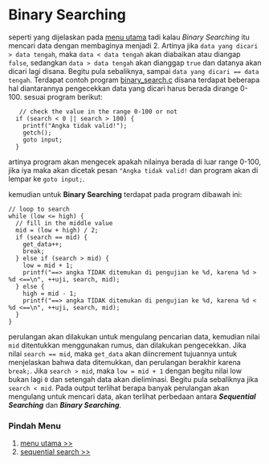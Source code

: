 # Binary Searching
seperti yang dijelaskan pada [menu utama](https://github.com/AgungStudent/searching) tadi kalau *Binary Searching* itu mencari data dengan membaginya menjadi 2. Artinya jika `data yang dicari > data tengah`, maka `data < data tengah` akan diabaikan atau diangap `false`, sedangkan `data > data tengah` akan dianggap `true` dan datanya akan dicari lagi disana. Begitu pula sebaliknya, sampai `data yang dicari == data tengah`. Terdapat contoh program [binary_search.c](https://github.com/AgungStudent/searching/blob/main/binary_search/binary_search.c) disana terdapat beberapa hal diantarannya pengecekkan data yang dicari harus berada dirange 0-100. sesuai program berikut:
```   
   // check the value in the range 0-100 or not
  if (search < 0 || search > 100) {
    printf("Angka tidak valid!");
    getch();
    goto input;
  }
  ```
  artinya program akan mengecek apakah nilainya berada di luar range 0-100, jika iya maka akan dicetak pesan `"Angka tidak valid!` dan program akan di lempar ke `goto input;`.
  
  kemudian untuk **Binary Searching** terdapat pada program dibawah ini:
  ```
  // loop to search
  while (low <= high) {
    // fill in the middle value
    mid = (low + high) / 2;
    if (search == mid) {
      get_data++;
      break;
    } else if (search > mid) {
      low = mid + 1;
      printf("==> angka TIDAK ditemukan di pengujian ke %d, karena %d > %d <==\n", ++uji, search, mid);
    } else {
      high = mid - 1;
      printf("==> angka TIDAK ditemukan di pengujian ke %d, karena %d < %d <==\n", ++uji, search, mid);
    }
  }
  ```
  perulangan akan dilakukan untuk mengulang pencarian data, kemudian nilai `mid` ditentukkan menggunakan rumus, dan dilakukan pengecekkan. Jika nilai `search == mid`, maka `get_data` akan diincrement tujuannya untuk menjelaskan bahwa data ditemukkan, dan perulangan berakhir karena `break;`. Jika `search > mid`, maka `low = mid + 1` dengan begitu nilai low bukan lagi `0` dan setengah data akan dieliminasi. Begitu pula sebaliknya jika `search < mid`. Pada output terlihat berapa banyak perulangan akan mengulang untuk mencari data, akan terlihat perbedaan antara ***Sequential Searching*** dan ***Binary Searching***. 
  
  ### Pindah Menu
  1. [menu utama >>](https://github.com/AgungStudent/searching)
  2. [sequential search >>](https://github.com/AgungStudent/searching/tree/main/sequential_search)
